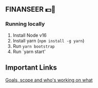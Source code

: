 ## FINANSEER 💵🔮

### Running locally
1. Install Node v16
2. Install yarn (`npm install -g yarn`)
3. Run `yarn bootstrap`
4. Run `yarn start'

## Important Links


[Goals, scope and who's working on what]( https://docs.google.com/document/d/1OkjQ4ZeFT_L1KzGaKSAj_i6_NlKqmJmTRCTyzherAp4/edit)
